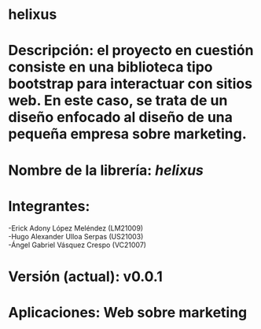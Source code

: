 # helixus

# Descripción: el proyecto en cuestión consiste en una biblioteca tipo bootstrap para interactuar con sitios web. En este caso, se trata de un diseño enfocado al diseño de una pequeña empresa sobre marketing.

# Nombre de la librería: *helixus*

# Integrantes:
  -Erick Adony López Meléndez (LM21009) <br>
  -Hugo Alexander Ulloa Serpas (US21003) <br>
  -Ángel Gabriel Vásquez Crespo (VC21007) <br>

# Versión (actual): v0.0.1 <br>

# Aplicaciones: Web sobre marketing
